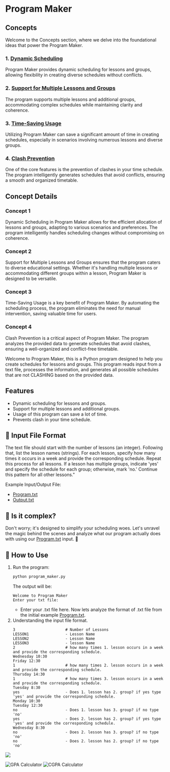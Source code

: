 # Program Maker

## Concepts

Welcome to the Concepts section, where we delve into the foundational ideas that power the Program Maker.

### 1. [Dynamic Scheduling](#features)

Program Maker provides dynamic scheduling for lessons and groups, allowing flexibility in creating diverse schedules without conflicts.

### 2. [Support for Multiple Lessons and Groups](#concept-2)

The program supports multiple lessons and additional groups, accommodating complex schedules while maintaining clarity and coherence.

### 3. [Time-Saving Usage](#concept-3)

Utilizing Program Maker can save a significant amount of time in creating schedules, especially in scenarios involving numerous lessons and diverse groups.

### 4. [Clash Prevention](#concept-4)

One of the core features is the prevention of clashes in your time schedule. The program intelligently generates schedules that avoid conflicts, ensuring a smooth and organized timetable.

## Concept Details

### Concept 1

Dynamic Scheduling in Program Maker allows for the efficient allocation of lessons and groups, adapting to various scenarios and preferences. The program intelligently handles scheduling changes without compromising on coherence.

### Concept 2

Support for Multiple Lessons and Groups ensures that the program caters to diverse educational settings. Whether it's handling multiple lessons or accommodating different groups within a lesson, Program Maker is designed to be versatile.

### Concept 3

Time-Saving Usage is a key benefit of Program Maker. By automating the scheduling process, the program eliminates the need for manual intervention, saving valuable time for users.

### Concept 4

Clash Prevention is a critical aspect of Program Maker. The program analyzes the provided data to generate schedules that avoid clashes, ensuring a well-organized and conflict-free timetable.


Welcome to Program Maker, this is a Python program designed to help you create schedules for lessons and groups. This program reads input from a text file, processes the information, and generates all possible schedules that are not CLASHING based on the provided data.

## Features

- Dynamic scheduling for lessons and groups.
- Support for multiple lessons and additional groups.
- Usage of this program can save a lot of time.
- Prevents clash in your time schedule.

## 🌟 Input File Format

The text file should start with the number of lessons (an integer). 
Following that, list the lesson names (strings).
For each lesson, specify how many times it occurs in a week and provide the corresponding schedule.
Repeat this process for all lessons.
If a lesson has multiple groups, indicate 'yes' and specify the schedule for each group; otherwise, mark 'no.' Continue this pattern for all other lessons."

Example Input/Output File:

- [Program.txt](program.txt)
- [Output.txt](output.txt)

## 🎩 Is it complex?

Don't worry; it's designed to simplify your scheduling woes. Let's unravel the magic behind the scenes and analyze what our program actually does with using our [Program.txt](program.txt) input. 🚀

## 🎯 How to Use

1. Run the program:
   ```bash
   python program_maker.py
   ```
   The output will be:
   ```
   Welcome to Program Maker
   Enter your txt file:
   ```
   - Enter your .txt file here. Now lets analyze the format of .txt file from the initial example [Program.txt](program.txt).
2. Understanding the input file format.
   ```
   3                      # Number of Lessons
   LESSON1                - Lesson Name
   LESSON2                - Lesson Name
   LESSON3                - lesson Name
   2                      # how many times 1. lesson occurs in a week and provide the corresponding schedule.
   Wednesday 10:30
   Friday 12:30
   1                      # how many times 2. lesson occurs in a week and provide the corresponding schedule.
   Thursday 14:30
   1                      # how many times 3. lesson occurs in a week and provide the corresponding schedule.
   Tuesday 8:30
   yes                    - Does 1. lesson has 2. group? if yes type 'yes' and provide the corresponding schedule.
   Monday 10:30
   Tuesday 12:30
   no                     - Does 1. lesson has 3. group? if no type 'no'
   yes                    - Does 2. lesson has 2. group? if yes type 'yes' and provide the corresponding schedule.
   Wednesday 8:30
   no                     - Does 2. lesson has 3. group? if no type 'no'
   no                     - Does 2. lesson has 2. group? if no type 'no'
   ```


![](https://media.giphy.com/media/v1.Y2lkPTc5MGI3NjExN3E1Y3RmMDBwNXdibG4zaWhiNG9zdncwMjltaTJvbGRtazYwdjJsZCZlcD12MV9pbnRlcm5hbF9naWZfYnlfaWQmY3Q9Zw/KAq5w47R9rmTuvWOWa/giphy.gif)

![GPA Calculator](https://img.shields.io/badge/GPA_Calculator-Interactive-brightgreen)
![CGPA Calculator](https://img.shields.io/badge/CGPA_Calculator-Advanced-blue)




